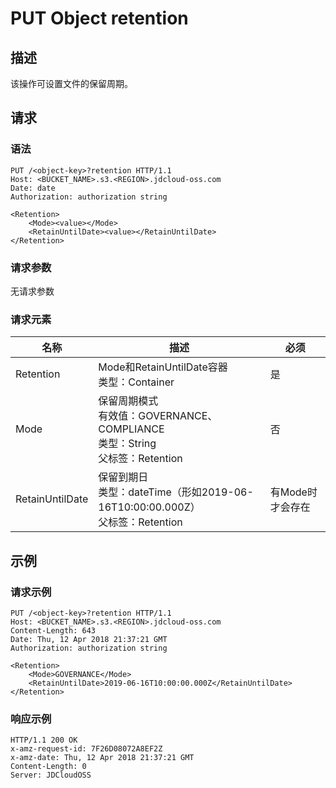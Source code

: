# PUT Object retention

## 描述

该操作可设置文件的保留周期。

## 请求
### 语法

```HTTP
PUT /<object-key>?retention HTTP/1.1
Host: <BUCKET_NAME>.s3.<REGION>.jdcloud-oss.com
Date: date
Authorization: authorization string
 
<Retention>
    <Mode><value></Mode>
    <RetainUntilDate><value></RetainUntilDate>
</Retention>
```

### 请求参数
无请求参数

### 请求元素

名称|描述|必须
---|---|---
Retention|Mode和RetainUntilDate容器<br>类型：Container|是
Mode|保留周期模式<br>有效值：GOVERNANCE、COMPLIANCE<br>类型：String<br>父标签：Retention|否
RetainUntilDate|保留到期日<br>类型：dateTime（形如2019-06-16T10:00:00.000Z）<br>父标签：Retention|有Mode时才会存在

## 示例
### 请求示例

```HTTP
PUT /<object-key>?retention HTTP/1.1
Host: <BUCKET_NAME>.s3.<REGION>.jdcloud-oss.com
Content-Length: 643
Date: Thu, 12 Apr 2018 21:37:21 GMT
Authorization: authorization string

<Retention>
    <Mode>GOVERNANCE</Mode>
    <RetainUntilDate>2019-06-16T10:00:00.000Z</RetainUntilDate>
</Retention>
```

### 响应示例
```HTTP
HTTP/1.1 200 OK
x-amz-request-id: 7F26D08072A8EF2Z
x-amz-date: Thu, 12 Apr 2018 21:37:21 GMT
Content-Length: 0
Server: JDCloudOSS
```
